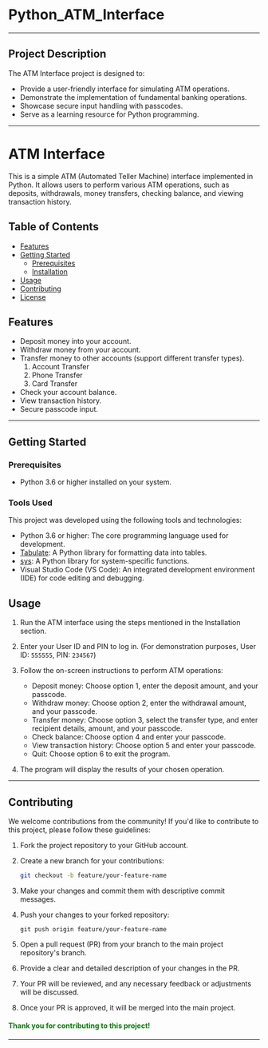 # Python_ATM_Interface

---

## Project Description

The ATM Interface project is designed to:

- Provide a user-friendly interface for simulating ATM operations.
- Demonstrate the implementation of fundamental banking operations.
- Showcase secure input handling with passcodes.
- Serve as a learning resource for Python programming.

---

# ATM Interface

This is a simple ATM (Automated Teller Machine) interface implemented in Python. It allows users to perform various ATM operations, such as deposits, withdrawals, money transfers, checking balance, and viewing transaction history.

## Table of Contents

- [Features](#features)
- [Getting Started](#getting-started)
  - [Prerequisites](#prerequisites)
  - [Installation](#installation)
- [Usage](#usage)
- [Contributing](#contributing)
- [License](#license)

## Features

- Deposit money into your account.
- Withdraw money from your account.
- Transfer money to other accounts (support different transfer types).
    1. Account Transfer
    2. Phone Transfer
    3. Card Transfer
- Check your account balance.
- View transaction history.
- Secure passcode input.

---

## Getting Started

### Prerequisites

- Python 3.6 or higher installed on your system.

### Tools Used

This project was developed using the following tools and technologies:

- Python 3.6 or higher: The core programming language used for development.
- [Tabulate](https://pypi.org/project/tabulate/): A Python library for formatting data into tables.
- [sys](https://docs.python.org/3/library/sys.html): A Python library for system-specific functions.
- Visual Studio Code (VS Code): An integrated development environment (IDE) for code editing and debugging.

## Usage

1. Run the ATM interface using the steps mentioned in the Installation section.

2. Enter your User ID and PIN to log in. (For demonstration purposes, User ID: `555555`, PIN: `234567`)

3. Follow the on-screen instructions to perform ATM operations:

   - Deposit money: Choose option 1, enter the deposit amount, and your passcode.
   - Withdraw money: Choose option 2, enter the withdrawal amount, and your passcode.
   - Transfer money: Choose option 3, select the transfer type, and enter recipient details, amount, and your passcode.
   - Check balance: Choose option 4 and enter your passcode.
   - View transaction history: Choose option 5 and enter your passcode.
   - Quit: Choose option 6 to exit the program.

4. The program will display the results of your chosen operation.

---

## Contributing

We welcome contributions from the community! If you'd like to contribute to this project, please follow these guidelines:

1. Fork the project repository to your GitHub account.

2. Create a new branch for your contributions:

   ```bash
   git checkout -b feature/your-feature-name


3. Make your changes and commit them with descriptive commit messages.
4. Push your changes to your forked repository:

   ```
   git push origin feature/your-feature-name

5. Open a pull request (PR) from your branch to the main project repository's branch.
6. Provide a clear and detailed description of your changes in the PR.
7. Your PR will be reviewed, and any necessary feedback or adjustments will be discussed.
8. Once your PR is approved, it will be merged into the main project.

#### <span style="color: green;">Thank you for contributing to this project!</span>



---
